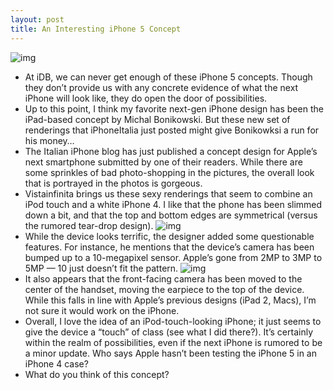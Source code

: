 ```yaml
---
layout: post
title: An Interesting iPhone 5 Concept
---
```

![img](http://media.idownloadblog.com/wp-content/uploads/2011/07/iPhone-51.jpg)
* At iDB, we can never get enough of these iPhone 5 concepts. Though they don’t provide us with any concrete evidence of what the next iPhone will look like, they do open the door of possibilities.
* Up to this point, I think my favorite next-gen iPhone design has been the iPad-based concept by Michal Bonikowski. But these new set of renderings that iPhoneItalia just posted might give Bonikowksi a run for his money…
* The Italian iPhone blog has just published a concept design for Apple’s next smartphone submitted by one of their readers. While there are some sprinkles of bad photo-shopping in the pictures, the overall look that is portrayed in the photos is gorgeous.
* Vistainfinita brings us these sexy renderings that seem to combine an iPod touch and a white iPhone 4. I like that the phone has been slimmed down a bit, and that the top and bottom edges are symmetrical (versus the rumored tear-drop design).
![img](http://media.idownloadblog.com/wp-content/uploads/2011/07/iPhone-5.jpg)
* While the device looks terrific, the designer added some questionable features. For instance, he mentions that the device’s camera has been bumped up to a 10-megapixel sensor. Apple’s gone from 2MP to 3MP to 5MP — 10 just doesn’t fit the pattern.
![img](http://media.idownloadblog.com/wp-content/uploads/2011/07/iPhone-5-dettagli-retro.jpg)
* It also appears that the front-facing camera has been moved to the center of the handset, moving the earpiece to the top of the device. While this falls in line with Apple’s previous designs (iPad 2, Macs), I’m not sure it would work on the iPhone.
* Overall, I love the idea of an iPod-touch-looking iPhone; it just seems to give the device a “touch” of class (see what I did there?). It’s certainly within the realm of possibilities, even if the next iPhone is rumored to be a minor update. Who says Apple hasn’t been testing the iPhone 5 in an iPhone 4 case?
* What do you think of this concept?

